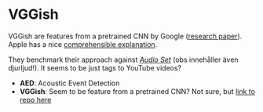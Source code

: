 # VGGish

VGGish are features from a pretrained CNN by Google ([research paper](https://arxiv.org/pdf/1609.09430.pdf)). Apple has a nice [comprehensible explanation](https://apple.github.io/turicreate/docs/userguide/sound_classifier/how-it-works.html). 

They benchmark their approach against [*Audio Set*](https://static.googleusercontent.com/media/research.google.com/en//pubs/archive/45857.pdf) (obs innehåller även djurljud!). It seems to be just tags to YouTube videos?

* **AED**: Acoustic Event Detection
* **VGGish**: Seem to be feature from a pretrained CNN? Not sure, but [link to repo here](https://github.com/tensorflow/models/tree/master/research/audioset/vggish)
